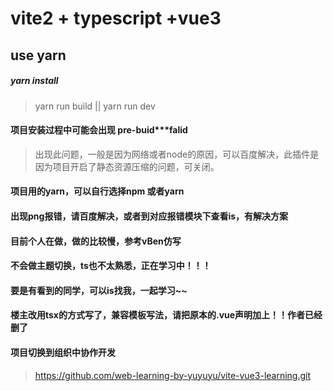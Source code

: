 # vite2 + typescript +vue3

## use yarn

##### yarn install

> yarn run build || yarn run dev

#### 项目安装过程中可能会出现 pre-buid***falid
> 出现此问题，一般是因为网络或者node的原因，可以百度解决，此插件是因为项目开启了静态资源压缩的问题，可关闭。
#### 项目用的yarn，可以自行选择npm 或者yarn
>
#### 出现png报错，请百度解决，或者到对应报错模块下查看is，有解决方案
>
#### 目前个人在做，做的比较慢，参考vBen仿写
>
#### 不会做主题切换，ts也不太熟悉，正在学习中！！！
>
#### 要是有看到的同学，可以is找我，一起学习~~
>
#### 楼主改用tsx的方式写了，兼容模板写法，请把原本的.vue声明加上！！作者已经删了

#### 项目切换到组织中协作开发
> https://github.com/web-learning-by-yuyuyu/vite-vue3-learning.git
